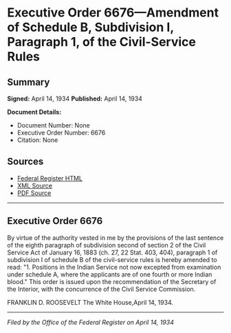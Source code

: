 # Executive Order 6676—Amendment of Schedule B, Subdivision I, Paragraph 1, of the Civil-Service Rules

## Summary

**Signed:** April 14, 1934
**Published:** April 14, 1934

**Document Details:**
- Document Number: None
- Executive Order Number: 6676
- Citation: None

## Sources
- [Federal Register HTML](https://www.presidency.ucsb.edu/documents/executive-order-6676-amendment-schedule-b-subdivision-i-paragraph-1-the-civil-service)
- [XML Source](None)
- [PDF Source](None)

---

## Executive Order 6676

By virtue of the authority vested in me by the provisions of the last sentence of the eighth paragraph of subdivision second of section 2 of the Civil Service Act of January 16, 1883 (ch. 27, 22 Stat. 403, 404), paragraph 1 of subdivision I of schedule B of the civil-service rules is hereby amended to read:
"1. Positions in the Indian Service not now excepted from examination under schedule A, where the applicants are of one fourth or more Indian blood."
This order is issued upon the recommendation of the Secretary of the Interior, with the concurrence of the Civil Service Commission.

FRANKLIN D. ROOSEVELT
The White House,April 14, 1934.

---

*Filed by the Office of the Federal Register on April 14, 1934*
